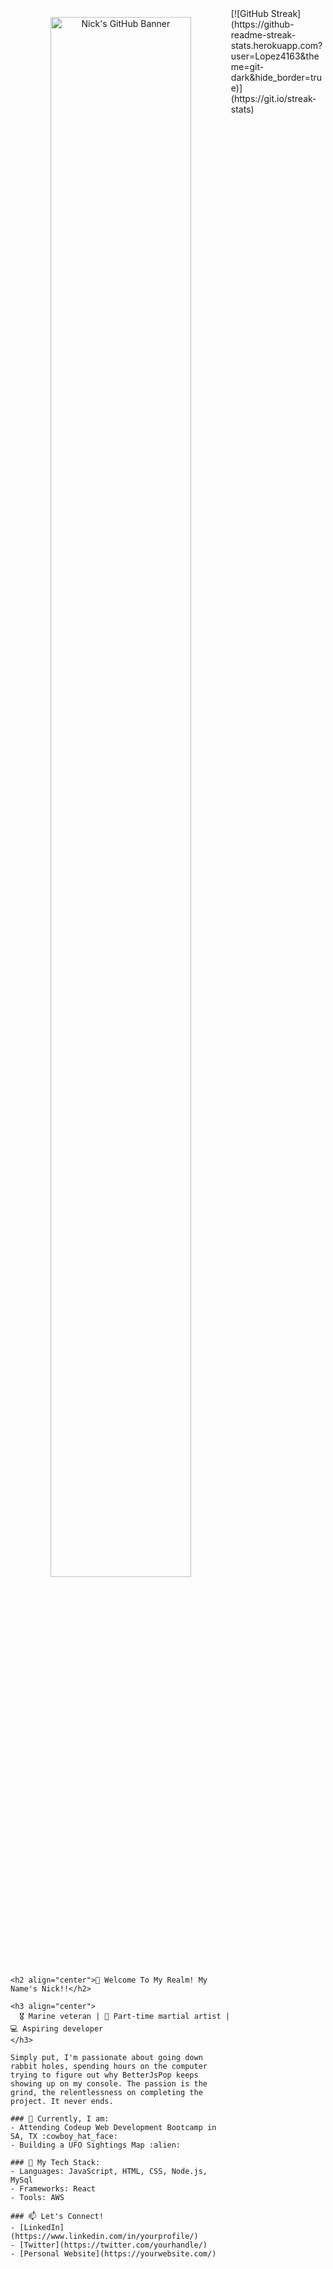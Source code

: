 <div>
  <div style="float: left; width: 70%;">
    <p align="center">
      <img src="https://cdn4.whatculture.com/images/2015/09/BMcKRFsj-600x338.jpg" alt="Nick's GitHub Banner" width="80%">
    </p>

    <h2 align="center">👋 Welcome To My Realm! My Name's Nick!!</h2>

    <h3 align="center">
      🎖️ Marine veteran | 🥋 Part-time martial artist | 💻 Aspiring developer
    </h3>

    Simply put, I'm passionate about going down rabbit holes, spending hours on the computer trying to figure out why BetterJsPop keeps showing up on my console. The passion is the grind, the relentlessness on completing the project. It never ends.

    ### 💼 Currently, I am:
    - Attending Codeup Web Development Bootcamp in SA, TX :cowboy_hat_face:
    - Building a UFO Sightings Map :alien:

    ### 🚀 My Tech Stack:
    - Languages: JavaScript, HTML, CSS, Node.js, MySql
    - Frameworks: React
    - Tools: AWS

    ### 📫 Let's Connect!
    - [LinkedIn](https://www.linkedin.com/in/yourprofile/)
    - [Twitter](https://twitter.com/yourhandle/)
    - [Personal Website](https://yourwebsite.com/)
  </div>

  <div style="float: right; width: 30%;">
    <!-- GitHub Streak -->
    [![GitHub Streak](https://github-readme-streak-stats.herokuapp.com?user=Lopez4163&theme=git-dark&hide_border=true)](https://git.io/streak-stats)
  </div>
</div>
